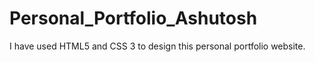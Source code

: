 # Personal_Portfolio_Ashutosh
I have used HTML5 and CSS 3 to design this personal portfolio website.
